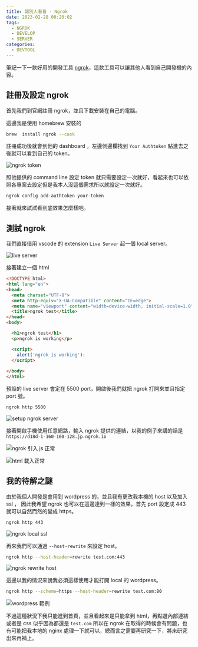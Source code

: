 ```yaml
---
title: 讓別人看看 - Ngrok
date: 2023-02-28 00:20:02
tags:
  - NGROK
  - DEVELOP
  - SERVER
categories: 
  - DEVTOOL
---
```


筆記一下一款好用的開發工具 [ngrok](https://ngrok.com/)，這款工具可以讓其他人看到自己開發機的內容。

<!-- more -->
## 註冊及設定 ngrok

首先我們到官網註冊 ngrok，並且下載安裝在自己的電腦。

這邊我是使用 homebrew 安裝的

```bash
brew  install ngrok --cask
```

註冊成功後就會到他的 dashboard ，左邊側邊欄找到 `Your Authtoken` 點進去之後就可以看到自己的 token。

![ngrok token](https://raw.githubusercontent.com/luofreddy/images/main/uPic/2023/02/28/5sts8t.png)

照他提供的 command line 設定 token 就只需要設定一次就好，看起來也可以依照各專案去設定但是我本人沒這個需求所以就設定一次就好。

```bash
ngrok config add-authtoken your-token
```

接著就來試試看到底效果怎麼樣吧。

## 測試 ngrok

我們直接借用 vscode 的 extension `Live Server` 起一個 local server。

![live server](https://raw.githubusercontent.com/luofreddy/images/main/uPic/2023/02/28/WpEVq2.png)

接著建立一個 html

```html
<!DOCTYPE html>
<html lang="en">
<head>
  <meta charset="UTF-8">
  <meta http-equiv="X-UA-Compatible" content="IE=edge">
  <meta name="viewport" content="width=device-width, initial-scale=1.0">
  <title>ngrok test</title>
</head>
<body>

  <h1>ngrok test</h1>
  <p>ngrok is working</p>

  <script>
    alert('ngrok is working');
  </script>
  
</body>
</html>
```

預設的 live server 會定在 5500 port，開啟後我們就把 ngrok 打開來並且指定 port 號。

```bash
ngrok http 5500
```

![setup ngrok server](https://raw.githubusercontent.com/luofreddy/images/main/uPic/2023/02/28/PoDfQ2.png)

接著開啟手機使用任意網路，輸入 ngrok 提供的連結，以我的例子來講的話是 `https://d18d-1-160-160-128.jp.ngrok.io`

![ngrok 引入 js 正常](https://raw.githubusercontent.com/luofreddy/images/main/uPic/2023/02/28/y7VXpp.jpg)

![html 載入正常](https://raw.githubusercontent.com/luofreddy/images/main/uPic/2023/02/28/bRwAHg.jpg)

## 我的待解之謎

由於我個人開發是會用到 wordpress 的，並且我有更改我本機的 host 以及加入 ssl ， 因此我希望 ngrok 也可以在這邊達到一樣的效果，首先 port 設定成 443 就可以自然而然的變成 https。

```bash
ngrok http 443
```

![ngrok local ssl](https://raw.githubusercontent.com/luofreddy/images/main/uPic/2023/02/28/eCCRkU.png)

再來我們可以通過 `--host-rewrite` 來設定 host。

```bash
ngrok http --host-header=rewrite test.com:443
```

![ngrok rewrite host](https://raw.githubusercontent.com/luofreddy/images/main/uPic/2023/02/28/sPTeHx.png)

這邊以我的情況來說我必須這樣使用才能打開 local 的 wordpress。

```bash
ngrok http --scheme=https --host-header=rewrite test.com:80
```

![wordpress 範例](https://raw.githubusercontent.com/luofreddy/images/main/uPic/2023/02/28/1CDr9H.png)

不過這種狀況下我只能進到首頁，並且看起來是只能拿到 html，再點選內部連結或者是 css 似乎因為都還是 `test.com` 所以在 ngrok 在取得的時候會有問題，也有可能把我本地的 nginx 處理一下就可以，總而言之需要再研究一下，將來研究出來再補上。

<style>
  img[alt='ngrok 引入 js 正常'],
  img[alt='html 載入正常']{
    max-width:400px;
  }
</style>
